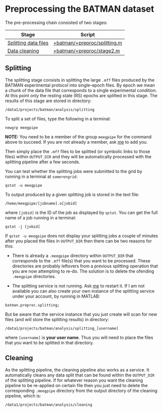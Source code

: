 Preprocessing the BATMAN dataset
======

The pre-processing chain consisted of two stages:

Stage                                             | Script
------------------------------------------------- | -------------
[Splitting data files][splitting]                 | [+batman/+preproc/splitting.m][splitting]
[Data cleaning][cleaning]                         | [+batman/+preproc/stage2.m][cleaning]


[splitting]: ./splitting.m
[cleaning]: ./cleaning.m

## Splitting

The splitting stage consists in splitting the large `.mff` files produced
by the BATMAN experimental protocol into single-epoch files. By epoch 
we mean a chunk of the data file that corresponds to a single 
experimental condition. At this point only the resting state (RS) epochs 
are splitted in this stage. The results of this stage are stored in directory:

````
/data1/projects/batman/analysis/splitting
````

To split a set of files, type the following in a terminal:

````
newgrp meegpipe
````

__NOTE:__ You need to be a member of the group `meegpipe` for the command
above to succeed. If you are not already a member, ask [me][me] to add you.

Then simply place the `.mff` files to be splitted (or symbolic links to 
those  files) within `OUTPUT_DIR` and they will be automatically processed 
with the splitting pipeline after a few seconds. 

You can test whether the splitting jobs were submitted to the grid by
running in a terminal at `somerengrid`:

```
qstat -u meegpipe
````

To output produced by a given splitting job is stored in the text file:

````
/home/meegpipe/[jobname].o[jobid]
````

where `[jobid]` is the ID of the job as displayed by `qstat`. You can get
the full name of a job running in a terminal:

````
qstat -j [jobid]
````

If `qstat -u meegpipe` does not display your splitting jobs a couple of 
minutes after you placed the files in `OUTPUT_DIR` then there can be 
two reasons for this:

* There is already a `.meegpipe` directory within `OUTPUT_DIR` that 
corresponds to the `.mff` file(s) that you want to be processed. These 
directories are probably leftovers from a previous splitting operation 
that you are now attempting to re-do. The solution is to delete the
 ofending `.meegpipe` directories. 


* The splitting service is not running. Ask [me][me] to restart it. If I 
am not available you can also create your own instance of the splitting 
service under your account, by running in MATLAB:

````
batman.preproc.splitting;
````

But be aware that the service instance that you just create will scan for 
new files (and will store the splitting results) in directory:

````
/data1/projects/batman/analysis/splitting_[username]
````

where `[username]` is __your user name__. Thus you will need to place the
files that you want to be splitted in that directory.

[me]: mailto:g@germangh.com


## Cleaning

As the splitting pipeline, the cleaning pipeline also works as a service.
It automatically cleans any data split that can be found within the 
`OUTPUT_DIR` of the splitting pipeline. If for whatever reason you want 
the cleaning pipeline to be re-applied on certain file then you just need
 to delete the corresponding `.meegpipe` directory from the output
directory of the cleaning pipeline, which is:

````
/data1/projects/batman/analysis/cleaning
````
